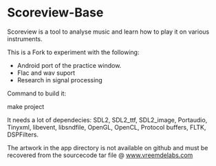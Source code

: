 # Scoreview-Base
Scoreview is a tool to analyse music and learn how to play it on various instruments.

This is a Fork to experiment with the following:
- Android port of the practice window.
- Flac and wav suport
- Research in signal processing

Command to build it:

make project


It needs a lot of dependecies: SDL2, SDL2_ttf, SDL2_image, Portaudio, Tinyxml, libevent, libsndfile, OpenGL, OpenCL, Protocol buffers, FLTK, DSPFilters.

The artwork in the app directory is not available on github and must be recovered from the sourcecode tar file @ www.vreemdelabs.com
